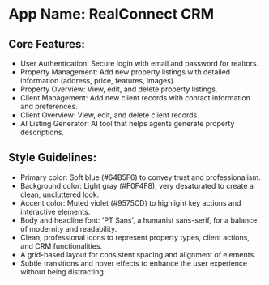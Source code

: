 # **App Name**: RealConnect CRM

## Core Features:

- User Authentication: Secure login with email and password for realtors.
- Property Management: Add new property listings with detailed information (address, price, features, images).
- Property Overview: View, edit, and delete property listings.
- Client Management: Add new client records with contact information and preferences.
- Client Overview: View, edit, and delete client records.
- AI Listing Generator: AI tool that helps agents generate property descriptions.

## Style Guidelines:

- Primary color: Soft blue (#64B5F6) to convey trust and professionalism.
- Background color: Light gray (#F0F4F8), very desaturated to create a clean, uncluttered look.
- Accent color: Muted violet (#9575CD) to highlight key actions and interactive elements.
- Body and headline font: 'PT Sans', a humanist sans-serif, for a balance of modernity and readability.
- Clean, professional icons to represent property types, client actions, and CRM functionalities.
- A grid-based layout for consistent spacing and alignment of elements.
- Subtle transitions and hover effects to enhance the user experience without being distracting.